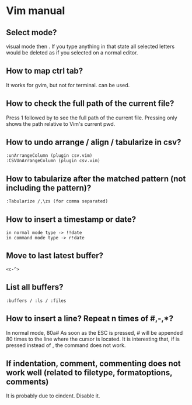 # Vim manual

## Select mode?
visual mode then <c-g>. If you type anything in that state all selected letters would be deleted as if you selected on a normal editor. 

## How to map ctrl tab?
It works for gvim, but not for terminal. <c-tab> can be used.

## How to check the full path of the current file?
Press 1 followed by <c-g> to see the full path of the current file.
Pressing only <c-g> shows the path relative to Vim's current pwd.

## How to undo arrange / align / tabularize in csv?
	:unArrangeColumn (plugin csv.vim)
	:CSVUnArrangeColumn (plugin csv.vim)

## How to tabularize after the matched pattern (not including the pattern)?
	:Tabularize /,\zs (for comma separated)

## How to insert a timestamp or date?
	in normal mode type -> !!date
	in command mode type -> r!date

## Move to last latest buffer?
	<c-^>

## List all buffers?
	:buffers / :ls / :files

## How to insert a line? Repeat n times of #,-,*?
In normal mode,
    80a#<ESC>
As soon as the ESC is pressed, # will be appended 80 times to the line where the cursor is located.
It is interesting that, if <c-c> is pressed instead of <ESC>, the command does not work. 

## If indentation, comment, commenting does not work well (related to filetype, formatoptions, comments) 
It is probably due to cindent. Disable it.
